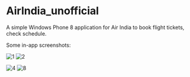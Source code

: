 # AirIndia_unofficial
A simple Windows Phone 8 application for Air India to book flight tickets, check schedule.

Some in-app screenshots:

![1](https://cloud.githubusercontent.com/assets/6795073/25563753/6f3e4856-2dc0-11e7-9968-a49456cecd63.png)
![2](https://cloud.githubusercontent.com/assets/6795073/25563754/70e7c13c-2dc0-11e7-8f72-3b0e97471e5c.png)

![4](https://cloud.githubusercontent.com/assets/6795073/25563755/73408694-2dc0-11e7-8acf-05302ab82bde.png)
![8](https://cloud.githubusercontent.com/assets/6795073/25563764/adf22298-2dc0-11e7-9e09-9560aa6522e0.png)

